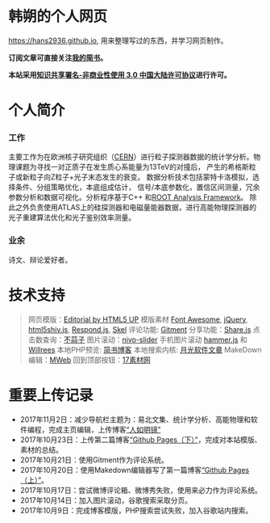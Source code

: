 韩朔的个人网页
===========================
https://hans2936.github.io, 用来整理写过的东西，并学习网页制作。

**订阅文章可直接关注[我的简书](http://www.jianshu.com/u/b8dd7a34acb2)。**
 
**本站采用[知识共享署名-非商业性使用 3.0 中国大陆许可协议](http://creativecommons.org/licenses/by-nc/3.0/cn/)进行许可。**

# 个人简介

### 工作
主要工作为在欧洲核子研究组织（[CERN](https://home.cern)）进行粒子探测器数据的统计学分析。物理课题为寻找一对正质子在发生质心系能量为13TeV的对撞后， 产生的希格斯粒子或新粒子向Z粒子+光子末态发生的衰变。
数据分析技术包括蒙特卡洛模拟，选择条件、分组策略优化，本底组成估计， 信号/本底参数化，置信区间测量，冗余参数分析和数据可视化。分析程序基于C++ 和[ROOT Analysis Framework](https://root.cern.ch)。
除此之外负责使用ATLAS上的硅探测器和电磁量能器数据，进行高能物理探测器的光子重建算法优化和光子鉴别效率测量。

### 业余
诗文、辩论爱好者。

# 技术支持
>网页模版：[Editorial by HTML5 UP](https://html5up.net/editorial)
>模版素材 [Font Awesome](http://fontawesome.io), [jQuery](http://jquery.com), [html5shiv.js](https://github.com/aFarkas/html5shiv), [Respond.js](https://github.com/scottjehl/Respond), [Skel](https://github.com/ajlkn/skel)
>评论功能: [Gitment](https://imsun.net/posts/gitment-introduction/)
>分享功能：[Share.js](https://github.com/overtrue/share.js)
>点击数查询：[不蒜子](http://ibruce.info/2015/04/04/busuanzi/)
>图片滚动：[nivo-slider](https://github.com/Codeinwp/Nivo-Slider-jQuery)
>手机图片滚动 [hammer.js](http://hammerjs.github.io) 和 [Willrees](http://willrees.com/2013/02/make-your-nivo-slider-touch-capable/)
>本地PHP预览: [简书博客](http://www.jianshu.com/p/d006a34a343f)
>本地搜索内核: [月光软件文章](http://www.moon-soft.com/download/info/1492.htm)
>MakeDown编辑：[MWeb](http://zh.mweb.im)
>回到顶部按钮：[17素材网](http://www.17sucai.com)

# 重要上传记录
* 2017年11月2日：减少导航栏主题为：易北文集、统计学分析、高能物理和软件编程，完成主页编辑，上传博客[“人如明镜”](https://hans2936.github.io/blogs/HANSblog_171102.html)
* 2017年10月23日：上传第二篇博客[“Github Pages（下）”](https://hans2936.github.io/blogs/CERNblog_Web_171023.html)，完成对本站模版、素材的总结。
* 2017年10月21日：使用Gitment作为评论系统。
* 2017年10月20日：使用Makedown编辑器写了第一篇博客[“Github Pages（上）”](https://hans2936.github.io/blogs/CERNblog_Web_171020.html)。
* 2017年10月17日：尝试微博评论箱、微博秀失败，使用来必力作为评论系统。
* 2017年10月14日：加入图片滚动，谷歌搜索采取分页。
* 2017年10月9日：完成博客模版，PHP搜索尝试失败，加入谷歌站内搜索。
